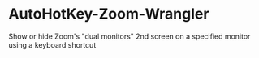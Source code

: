 # AutoHotKey-Zoom-Wrangler
Show or hide Zoom's "dual monitors" 2nd screen on a specified monitor using a keyboard shortcut
